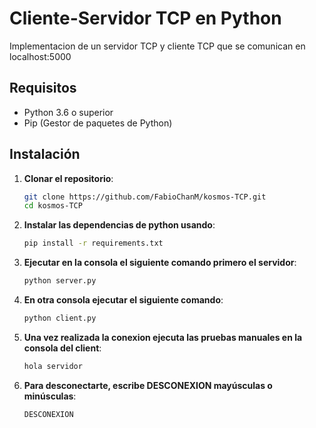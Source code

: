 # Cliente-Servidor TCP en Python

Implementacion de un servidor TCP y cliente TCP que se comunican en localhost:5000

##  Requisitos

- Python 3.6 o superior
- Pip (Gestor de paquetes de Python)

## Instalación

1. **Clonar el repositorio**:
   ```bash
   git clone https://github.com/FabioChanM/kosmos-TCP.git
   cd kosmos-TCP


2. **Instalar las dependencias de python usando**:
   ```bash
   pip install -r requirements.txt

3. **Ejecutar en la consola el siguiente comando primero el servidor**:
   ```bash
   python server.py

4. **En otra consola ejecutar el siguiente comando**:
   ```bash
   python client.py

5. **Una vez realizada la conexion ejecuta las pruebas manuales en la consola del client**:
   ```bash
   hola servidor


6. **Para desconectarte, escribe DESCONEXION mayúsculas o minúsculas**:
   ```bash
   DESCONEXION

